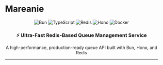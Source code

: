 # Mareanie

<div align="center">
  <img src="https://img.shields.io/badge/Bun-000000?style=for-the-badge&logo=bun&logoColor=white" alt="Bun">
  <img src="https://img.shields.io/badge/TypeScript-007ACC?style=for-the-badge&logo=typescript&logoColor=white" alt="TypeScript">
  <img src="https://img.shields.io/badge/Redis-DC382D?style=for-the-badge&logo=redis&logoColor=white" alt="Redis">
  <img src="https://img.shields.io/badge/Hono-FF6B35?style=for-the-badge&logo=hono&logoColor=white" alt="Hono">
  <img src="https://img.shields.io/badge/Docker-2496ED?style=for-the-badge&logo=docker&logoColor=white" alt="Docker">
</div>

<div align="center">
  <h3>⚡ Ultra-Fast Redis-Based Queue Management Service</h3>
  <p>A high-performance, production-ready queue API built with Bun, Hono, and Redis</p>
</div>

---